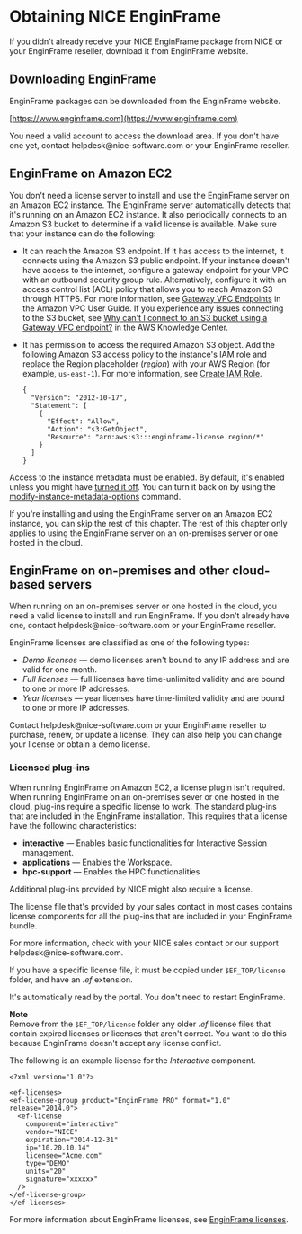 # Obtaining NICE EnginFrame<a name="obtaining"></a>

If you didn't already receive your NICE EnginFrame package from NICE or your EnginFrame reseller, download it from EnginFrame website\. 

## Downloading EnginFrame<a name="download-ef"></a>

EnginFrame packages can be downloaded from the EnginFrame website\. 

[https://www.enginframe.com](https://www.enginframe.com) 

You need a valid account to access the download area\. If you don't have one yet, contact helpdesk@nice\-software\.com or your EnginFrame reseller\. 

## EnginFrame on Amazon EC2<a name="obtain-license-on-ec2"></a>

You don't need a license server to install and use the EnginFrame server on an Amazon EC2 instance\. The EnginFrame server automatically detects that it's running on an Amazon EC2 instance\. It also periodically connects to an Amazon S3 bucket to determine if a valid license is available\. Make sure that your instance can do the following:
+ It can reach the Amazon S3 endpoint\. If it has access to the internet, it connects using the Amazon S3 public endpoint\. If your instance doesn't have access to the internet, configure a gateway endpoint for your VPC with an outbound security group rule\. Alternatively, configure it with an access control list \(ACL\) policy that allows you to reach Amazon S3 through HTTPS\. For more information, see [ Gateway VPC Endpoints](https://docs.aws.amazon.com/vpc/latest/userguide/vpce-gateway.html) in the Amazon VPC User Guide\. If you experience any issues connecting to the S3 bucket, see [ Why can't I connect to an S3 bucket using a Gateway VPC endpoint?](http://aws.amazon.com/premiumsupport/knowledge-center/connect-s3-vpc-endpoint/) in the AWS Knowledge Center\.
+ It has permission to access the required Amazon S3 object\. Add the following Amazon S3 access policy to the instance's IAM role and replace the Region placeholder \(*region*\) with your AWS Region \(for example, `us-east-1`\)\. For more information, see [Create IAM Role](https://docs.aws.amazon.com/IAM/latest/UserGuide/id_roles_create_for-service.html)\.

  ```
  {
    "Version": "2012-10-17",
    "Statement": [
      {
        "Effect": "Allow",
        "Action": "s3:GetObject",
        "Resource": "arn:aws:s3:::enginframe-license.region/*"
      }
    ]
  }
  ```

Access to the instance metadata must be enabled\. By default, it's enabled unless you might have [turned it off](https://docs.aws.amazon.com/AWSEC2/latest/UserGuide/configuring-instance-metadata-service.html)\. You can turn it back on by using the [ modify\-instance\-metadata\-options](https://docs.aws.amazon.com/cli/latest/reference/ec2/modify-instance-metadata-options.html) command\.

If you're installing and using the EnginFrame server on an Amazon EC2 instance, you can skip the rest of this chapter\. The rest of this chapter only applies to using the EnginFrame server on an on\-premises server or one hosted in the cloud\.

## EnginFrame on on\-premises and other cloud\-based servers<a name="obtain-license-on-prem"></a>

When running on an on\-premises server or one hosted in the cloud, you need a valid license to install and run EnginFrame\. If you don't already have one, contact helpdesk@nice\-software\.com or your EnginFrame reseller\. 

EnginFrame licenses are classified as one of the following types:
+ *Demo licenses* — demo licenses aren't bound to any IP address and are valid for one month\. 
+ *Full licenses* — full licenses have time\-unlimited validity and are bound to one or more IP addresses\. 
+ *Year licenses* — year licenses have time\-limited validity and are bound to one or more IP addresses\. 

Contact helpdesk@nice\-software\.com or your EnginFrame reseller to purchase, renew, or update a license\. They can also help you can change your license or obtain a demo license\. 

### Licensed plug\-ins<a name="section-licensed-plugins"></a>

When running EnginFrame on Amazon EC2, a license plugin isn't required\. When running EnginFrame on an on\-premises sever or one hosted in the cloud, plug\-ins require a specific license to work\. The standard plug\-ins that are included in the EnginFrame installation\. This requires that a license have the following characteristics:
+ **interactive** — Enables basic functionalities for Interactive Session management\.
+ **applications** — Enables the Workspace\.
+ **hpc\-support** — Enables the HPC functionalities

Additional plug\-ins provided by NICE might also require a license\.

The license file that's provided by your sales contact in most cases contains license components for all the plug\-ins that are included in your EnginFrame bundle\. 

For more information, check with your NICE sales contact or our support helpdesk@nice\-software\.com\. 

If you have a specific license file, it must be copied under `$EF_TOP/license` folder, and have an *\.ef* extension\. 

It's automatically read by the portal\. You don't need to restart EnginFrame\. 

**Note**  
Remove from the `$EF_TOP/license` folder any older *\.ef* license files that contain expired licenses or licenses that aren't correct\. You want to do this because EnginFrame doesn't accept any license conflict\.

The following is an example license for the *Interactive* component\.

```
<?xml version="1.0"?>

<ef-licenses>
<ef-license-group product="EnginFrame PRO" format="1.0" release="2014.0">
  <ef-license
    component="interactive"
    vendor="NICE"
    expiration="2014-12-31"
    ip="10.20.10.14"
    licensee="Acme.com"
    type="DEMO"
    units="20"
    signature="xxxxxx"
  />
</ef-license-group>
</ef-licenses>
```

For more information about EnginFrame licenses, see [EnginFrame licenses](licenses.md)\. 